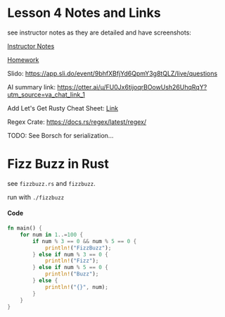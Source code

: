 # Lesson 4 Notes and Links


see instructor notes as they are detailed and have screenshots:

[Instructor Notes](../instructor_slide_notes_and_homework/Lesson4.pdf)


[Homework](../instructor_slide_notes_and_homework/Homework4.pdf)


Slido:
https://app.sli.do/event/9bhfXBfjYd6QpmY3g8tQLZ/live/questions


AI summary link:
https://otter.ai/u/FU0Jx6tijoqrBOowUsh26UhqRqY?utm_source=va_chat_link_1


Add Let's Get Rusty Cheat Sheet:
[Link](LGR_Cheat_Sheet.pdf)



Regex Crate: https://docs.rs/regex/latest/regex/


TODO: See Borsch for serialization...



# Fizz Buzz in Rust

see `fizzbuzz.rs` and `fizzbuzz`.


run with `./fizzbuzz`


#### Code

```rust
fn main() {
    for num in 1..=100 {
        if num % 3 == 0 && num % 5 == 0 {
            println!("FizzBuzz");
        } else if num % 3 == 0 {
            println!("Fizz");
        } else if num % 5 == 0 {
            println!("Buzz");
        } else {
            println!("{}", num);
        }
    }
}
```




